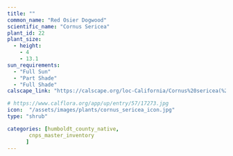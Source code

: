 ```yaml
---
title: ""
common_name: "Red Osier Dogwood"
scientific_name: "Cornus Sericea"
plant_id: 22
plant_size:
  - height: 
    - 4
    - 13.1
sun_requirements:
  - "Full Sun"
  - "Part Shade"
  - "Full Shade"
calscape_link: "https://calscape.org/loc-California/Cornus%20sericea(%20)"

# https://www.calflora.org/app/up/entry/57/17273.jpg
icon:  "/assets/images/plants/cornus_sericea_icon.jpg"
type: "shrub"

categories: [humboldt_county_native,
       cnps_master_inventory
      ]
---
```


